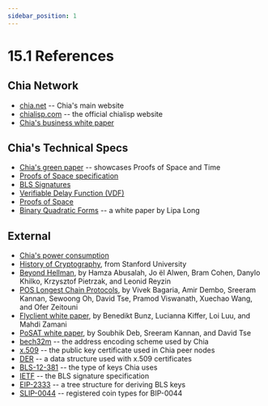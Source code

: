 ```yaml
---
sidebar_position: 1
---
```


# 15.1 References

## Chia Network

* [chia.net](https://www.chia.net/) -- Chia's main website
* [chialisp.com](https://chialisp.com) -- the official chialisp website
* [Chia's business white paper](https://www.chia.net/whitepaper "Chia's business white paper")

## Chia's Technical Specs

* [Chia's green paper](https://www.chia.net/assets/ChiaGreenPaper.pdf "Chia's Green Paper") -- showcases Proofs of Space and Time
* [Proofs of Space specification](https://www.chia.net/assets/Chia_Proof_of_Space_Construction_v1.1.pdf)
* [BLS Signatures](https://github.com/Chia-Network/bls-signatures "Chia's BLS Signatures on GitHub")
* [Verifiable Delay Function (VDF)](https://github.com/Chia-Network/chiavdf "Chia's VDF on GitHub")
* [Proofs of Space](https://github.com/Chia-Network/chiapos "Chia's Proof of Space repository on GitHub")
* [Binary Quadratic Forms](https://github.com/Chia-Network/vdf-competition/blob/main/classgroups.pdf "Binary quadratic forms white paper, by Lipa Long") -- a white paper by Lipa Long


## External

* [Chia's power consumption](https://chiapower.org "Chia's energy consumption statistics")
* [History of Cryptography](https://cs.stanford.edu/people/eroberts/courses/soco/projects/public-key-cryptography/history.html#:~:text=The%20idea%20of%20public%20key,known%20as%20the%20knapsack%20problem), from Stanford University
* [Beyond Hellman](https://eprint.iacr.org/2017/893.pdf "Beyond Hellman's Time-Memory Trade Offs with Applications to Proofs of Space"), by Hamza Abusalah, Jo ̈el Alwen, Bram Cohen, Danylo Khilko, Krzysztof Pietrzak, and Leonid Reyzin
* [POS Longest Chain Protocols](http://tselab.stanford.edu/downloads/PoS_LC_SBC2020.pdf), by Vivek Bagaria, Amir Dembo, Sreeram Kannan, Sewoong Oh, David Tse, Pramod Viswanath, Xuechao Wang, and Ofer Zeitouni
* [Flyclient white paper](https://eprint.iacr.org/2019/226.pdf), by Benedikt Bunz, Lucianna Kiffer, Loi Luu, and Mahdi Zamani
* [PoSAT white paper](https://arxiv.org/abs/2010.08154), by Soubhik Deb, Sreeram Kannan, and David Tse
* [bech32m](https://github.com/bitcoin/bips/blob/master/bip-0350.mediawiki) -- the address encoding scheme used by Chia
* [x.509](https://en.wikipedia.org/wiki/X.509) -- the public key certificate used in Chia peer nodes
* [DER](https://wiki.openssl.org/index.php/DER) -- a data structure used with x.509 certificates
* [BLS-12-381](https://github.com/zkcrypto/bls12_381) -- the type of keys Chia uses
* [IETF](https://datatracker.ietf.org/doc/draft-irtf-cfrg-bls-signature/) -- the BLS signature specification
* [EIP-2333](https://eips.ethereum.org/EIPS/eip-2333) -- a tree structure for deriving BLS keys
* [SLIP-0044](https://github.com/satoshilabs/slips/blob/master/slip-0044.md) -- registered coin types for BIP-0044